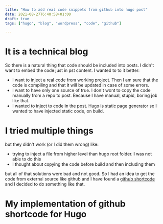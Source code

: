 ```yaml
---
title: "How to add real code snippets from github into hugo post"
date: 2021-08-27T6:40:58+01:00
draft: true
tags: ["hugo", "blog", "wordpress", "code", "github"]

---
```


# It is a technical blog
So there is a natural thing that code should be included into posts. I didn't want to embed the code just in pst content. I wanted to to it better:
- I want to inject a real code from working project. Then I am sure that the code is compiling and that it will be updated in case of some errors.
- I want to have only one source of true. I don't wont to copy the code manually from a repo to post. Because I have manual, stupid, boring job like that.
- I wanted to inject to code in the post. Hugo is static page generator so I wanted to have injected static code, on build.


# I tried multiple things
but they didn't work (or I did them wrong)
like: 
- trying to inject a file from higher level than hugo root folder. I was not able to do this
- I thought about copying the code before build and then including them

but all of that solutions were bad and not good. So I had an idea to get the code from external source like github and I have found a [github shortcode](https://github.com/haideralipunjabi/hugo-shortcodes) and I decided to do something like that.

# My implementation of github shortcode for Hugo



